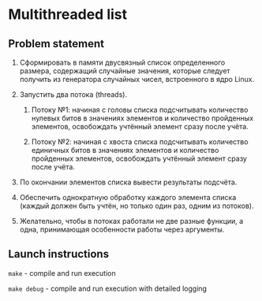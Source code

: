 # Multithreaded list

## Problem statement

1. Сформировать в памяти двусвязный список определенного размера,
содержащий случайные значения, которые следует получить из генератора
случайных чисел, встроенного в ядро Linux.

2. Запустить два потока (threads).

    1. Потоку №1: начиная с головы списка подсчитывать количество
нулевых битов в значениях элементов и количество пройденных
элементов, освобождать учтённый элемент сразу после учёта.

    2. Потоку №2: начиная с хвоста списка подсчитывать количество
единичных битов в значениях элементов и количество пройденных
элементов, освобождать учтённый элемент сразу после учёта.

3. По окончании элементов списка вывести результаты подсчёта.

4. Обеспечить однократную обработку каждого элемента списка (каждый
должен быть учтён, но только один раз, одним из потоков).

5. Желательно, чтобы в потоках работали не две разные функции, а
одна, принимающая особенности работы через аргументы.

## Launch instructions

`make` - compile and run execution

`make debug` - compile and run execution with detailed logging
